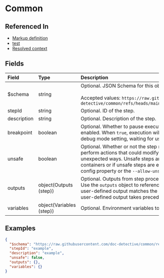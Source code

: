 
# Common



## Referenced In

- [Markup definition](/docs/references/schemas/markup-definition)
- [test](/docs/references/schemas/test)
- [Resolved context](/docs/references/schemas/resolved-context)

## Fields

Field | Type | Description | Default
:-- | :-- | :-- | :--
$schema | string | Optional. JSON Schema for this object.<br/><br/>Accepted values: `https://raw.githubusercontent.com/doc-detective/common/refs/heads/main/dist/schemas/step_v3.schema.json` | 
stepId | string | Optional. ID of the step. | 
description | string | Optional. Description of the step. | 
breakpoint | boolean | Optional. Whether to pause execution at this step when debugging is enabled. When `true`, execution will pause at this step regardless of the debug mode setting, waiting for user input before continuing. | `false`
unsafe | boolean | Optional. Whether or not the step may be unsafe. Unsafe steps may perform actions that could modify the system or environment in unexpected ways. Unsafe steps are only performed within Docker containers or if unsafe steps are enabled with the `allowUnsafeSteps` config property or the `--allow-unsafe` flag. | `false`
outputs | object(Outputs (step)) | Optional. Outputs from step processes and user-defined expressions. Use the `outputs` object to reference outputs in subsequent steps. If a user-defined output matches the key for a step-defined output, the user-defined output takes precedence. | ``{}``
variables | object(Variables (step)) | Optional. Environment variables to set from user-defined expressions. | ``{}``

## Examples

```json
{
  "$schema": "https://raw.githubusercontent.com/doc-detective/common/refs/heads/main/dist/schemas/step_v3.schema.json",
  "stepId": "example",
  "description": "example",
  "unsafe": false,
  "outputs": {},
  "variables": {}
}
```
